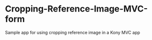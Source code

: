 # Cropping-Reference-Image-MVC-form
Sample app for using cropping reference image in a Kony MVC app
